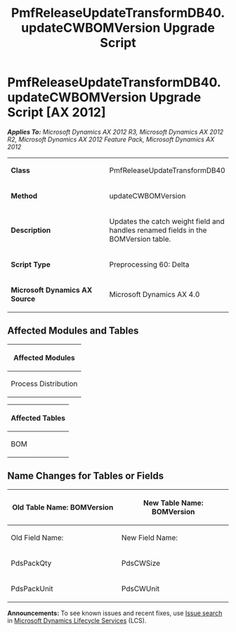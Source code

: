 ﻿---
title: PmfReleaseUpdateTransformDB40.updateCWBOMVersion Upgrade Script
TOCTitle: PmfReleaseUpdateTransformDB40.updateCWBOMVersion Upgrade Script
ms:assetid: 14ee07fd-02fc-09c5-1c41-1a81897d7f0f
ms:mtpsurl: https://msdn.microsoft.com/en-us/library/JJ718526(v=AX.60)
ms:contentKeyID: 49706805
ms.date: 05/18/2015
mtps_version: v=AX.60
---

# PmfReleaseUpdateTransformDB40.updateCWBOMVersion Upgrade Script [AX 2012]


_**Applies To:** Microsoft Dynamics AX 2012 R3, Microsoft Dynamics AX 2012 R2, Microsoft Dynamics AX 2012 Feature Pack, Microsoft Dynamics AX 2012_

<table>
<colgroup>
<col style="width: 50%" />
<col style="width: 50%" />
</colgroup>
<tbody>
<tr class="odd">
<td><p><strong>Class</strong></p></td>
<td><p>PmfReleaseUpdateTransformDB40</p></td>
</tr>
<tr class="even">
<td><p><strong>Method</strong></p></td>
<td><p>updateCWBOMVersion</p></td>
</tr>
<tr class="odd">
<td><p><strong>Description</strong></p></td>
<td><p>Updates the catch weight field and handles renamed fields in the BOMVersion table.</p></td>
</tr>
<tr class="even">
<td><p><strong>Script Type</strong></p></td>
<td><p>Preprocessing 60: Delta</p></td>
</tr>
<tr class="odd">
<td><p><strong>Microsoft Dynamics AX Source</strong></p></td>
<td><p>Microsoft Dynamics AX 4.0</p></td>
</tr>
</tbody>
</table>


## Affected Modules and Tables

<table>
<colgroup>
<col style="width: 100%" />
</colgroup>
<thead>
<tr class="header">
<th><p>Affected Modules</p></th>
</tr>
</thead>
<tbody>
<tr class="odd">
<td><p>Process Distribution</p></td>
</tr>
</tbody>
</table>


<table>
<colgroup>
<col style="width: 100%" />
</colgroup>
<thead>
<tr class="header">
<th><p>Affected Tables</p></th>
</tr>
</thead>
<tbody>
<tr class="odd">
<td><p>BOM</p></td>
</tr>
</tbody>
</table>


## Name Changes for Tables or Fields

<table>
<colgroup>
<col style="width: 50%" />
<col style="width: 50%" />
</colgroup>
<thead>
<tr class="header">
<th><p>Old Table Name: BOMVersion</p></th>
<th><p>New Table Name: BOMVersion</p></th>
</tr>
</thead>
<tbody>
<tr class="odd">
<td><p>Old Field Name:</p></td>
<td><p>New Field Name:</p></td>
</tr>
<tr class="even">
<td><p>PdsPackQty</p></td>
<td><p>PdsCWSize</p></td>
</tr>
<tr class="odd">
<td><p>PdsPackUnit</p></td>
<td><p>PdsCWUnit</p></td>
</tr>
</tbody>
</table>

  
**Announcements:** To see known issues and recent fixes, use [Issue search](http://go.microsoft.com/fwlink/?linkid=389258) in [Microsoft Dynamics Lifecycle Services](http://go.microsoft.com/fwlink/?linkid=306505) (LCS).

